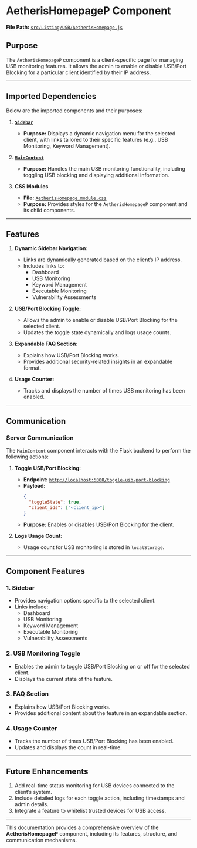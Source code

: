 # AetherisHomepageP Component

**File Path:** [`src/Listing/USB/AetherisHomepage.js`](https://github.com/mrunmeumeu/DLP/blob/ADMIN_FRONTEND/src/Listing/USB/AetherisHomepage.jsx )

## **Purpose**
The `AetherisHomepageP` component is a client-specific page for managing USB monitoring features. It allows the admin to enable or disable USB/Port Blocking for a particular client identified by their IP address.

---

## **Imported Dependencies**
Below are the imported components and their purposes:

1. **[`Sidebar`](https://github.com/mrunmeumeu/DLP/blob/ADMIN_FRONTEND/src/Listing/USB/Sidebar.jsx)**
   - **Purpose:** Displays a dynamic navigation menu for the selected client, with links tailored to their specific features (e.g., USB Monitoring, Keyword Management).

2. **[`MainContent`](https://github.com/mrunmeumeu/DLP/blob/ADMIN_FRONTEND/src/Listing/USB/MainContent.jsx)**
   - **Purpose:** Handles the main USB monitoring functionality, including toggling USB blocking and displaying additional information.

3. **CSS Modules**
   - **File:** [`AetherisHomepage.module.css`](https://github.com/mrunmeumeu/DLP/blob/ADMIN_FRONTEND/src/Listing/USB/AetherisHomepage.module.css)
   - **Purpose:** Provides styles for the `AetherisHomepageP` component and its child components.

---

## **Features**
1. **Dynamic Sidebar Navigation:**
   - Links are dynamically generated based on the client’s IP address.
   - Includes links to:
     - Dashboard
     - USB Monitoring
     - Keyword Management
     - Executable Monitoring
     - Vulnerability Assessments

2. **USB/Port Blocking Toggle:**
   - Allows the admin to enable or disable USB/Port Blocking for the selected client.
   - Updates the toggle state dynamically and logs usage counts.

3. **Expandable FAQ Section:**
   - Explains how USB/Port Blocking works.
   - Provides additional security-related insights in an expandable format.

4. **Usage Counter:**
   - Tracks and displays the number of times USB monitoring has been enabled.

---

## **Communication**

### **Server Communication**
The `MainContent` component interacts with the Flask backend to perform the following actions:

1. **Toggle USB/Port Blocking:**
   - **Endpoint:** [`http://localhost:5000/toggle-usb-port-blocking`](http://localhost:5000/toggle-usb-port-blocking)
   - **Payload:** 
     ```json
     {
       "toggleState": true, 
       "client_ids": ["<client_ip>"]
     }
     ```
   - **Purpose:** Enables or disables USB/Port Blocking for the client.

2. **Logs Usage Count:**
   - Usage count for USB monitoring is stored in `localStorage`.

---

## **Component Features**

### **1. Sidebar**
- Provides navigation options specific to the selected client.
- Links include:
  - Dashboard
  - USB Monitoring
  - Keyword Management
  - Executable Monitoring
  - Vulnerability Assessments

### **2. USB Monitoring Toggle**
- Enables the admin to toggle USB/Port Blocking on or off for the selected client.
- Displays the current state of the feature.

### **3. FAQ Section**
- Explains how USB/Port Blocking works.
- Provides additional content about the feature in an expandable section.

### **4. Usage Counter**
- Tracks the number of times USB/Port Blocking has been enabled.
- Updates and displays the count in real-time.

---

## **Future Enhancements**
1. Add real-time status monitoring for USB devices connected to the client’s system.
2. Include detailed logs for each toggle action, including timestamps and admin details.
3. Integrate a feature to whitelist trusted devices for USB access.

---

This documentation provides a comprehensive overview of the **AetherisHomepageP** component, including its features, structure, and communication mechanisms.
